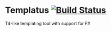 # Templatus [![Build Status](https://magnum.travis-ci.com/kerams/Templatus.svg?token=MzTGNBqs9peqx7A5xToB&branch=master)](https://magnum.travis-ci.com/kerams/Templatus)
T4-like templating tool with support for F#
